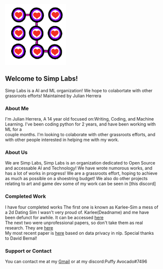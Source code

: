 <img src="favicon.png">

## Welcome to Simp Labs!

Simp Labs is a AI and ML organization! We hope to colabortate with other grassroots efforts! 
Maintained by Julian Herrera

### About Me

I'm Julian Herrera, A 14 year old focused on:Writing, Coding, and Machine Learning. I've been coding python for 2 years, and have been working with ML for a <br/>
couple months. I'm looking to colaborate with other grassroots efforts, and with other people interested in helping me with my work.

### About Us

We are Simp Labs, Simp Labs is an organization dedicated to Open Source and accessable AI and Technology! 
We have wrote numorous works, and has a lot of works in progress!
We are a grassroots effort, hoping to achieve as much as possible on a shoestring budget!
We also do other projects relating to art and game dev some of my work can be seen in [this discord]

### Completed Work

I have four completed works
The first one is known as Karlee-Sim a mess of a 2d Dating Sim I wasn't very proud of. Karlee(Deadname) and me have been defunct for awhile.
It can be accessed [here](https://puffy310.itch.io/karleesim) <br/>
The next two were unprofessional papers, so don't take them as real research.
They are [here](https://drive.google.com/drive/folders/1F_J1HhhuNlgZtEB1eWXuzgYe1rejPW3F?usp=sharing) <br/>
My most recent paper is [here](https://openreview.net/forum?id=CxMuhSuXIW) based on data privacy in nlp. Special thanks to David Bernal! <br/>

### Support or Contact

You can contact me at my [Gmail](mailto:blueyboi123@gmail.com) or at my discord:Puffy Avocado#7496
